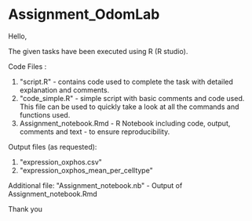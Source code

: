 # Assignment_OdomLab

Hello,

The given tasks have been executed using R (R studio). 

Code Files :
1. "script.R" - contains code used to complete the task with detailed explanation and comments.
2. "code_simple.R" - simple script with basic comments and code used. This file can be used to quickly take a look at all the commands and functions used.
3. Assignment_notebook.Rmd - R Notebook including code, output, comments and text - to ensure reproducibility. 

Output files (as requested):
1. "expression_oxphos.csv"
2. "expression_oxphos_mean_per_celltype" 

Additional file:
"Assignment_notebook.nb" - Output of Assignment_notebook.Rmd

Thank you 
